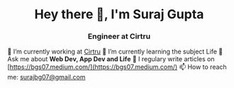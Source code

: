 <h1 align="center">Hey there 👋, I'm Suraj Gupta</h1>
<h3 align="center">Engineer at Cirtru</h3>

 🔭 I’m currently working at [Cirtru](https://www.cirtru.com)
 🌱 I’m currently learning the subject Life
 💬 Ask me about **Web Dev, App Dev and Life**
 📝 I regulary write articles on [https://bgs07.medium.com/](https://bgs07.medium.com/)
 📫 How to reach me: surajbg07@gmail.com

